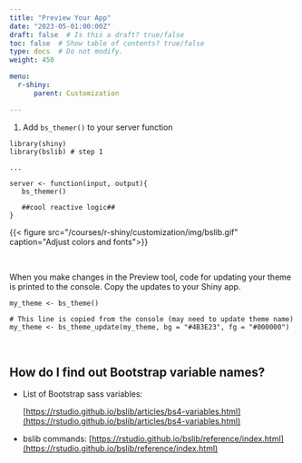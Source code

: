 ```yaml
---
title: "Preview Your App"
date: "2023-05-01:00:00Z"
draft: false  # Is this a draft? true/false
toc: false  # Show table of contents? true/false
type: docs  # Do not modify.
weight: 450

menu:
  r-shiny:
      parent: Customization

---
```


1. Add `bs_themer()` to your server function

```
library(shiny)
library(bslib) # step 1

...

server <- function(input, output){
   bs_themer()
   
   ##cool reactive logic##
}

```

{{< figure src="/courses/r-shiny/customization/img/bslib.gif" caption="Adjust colors and fonts">}}

<br>

When you make changes in the Preview tool, code for updating your theme is printed to the console. Copy the updates to your Shiny app.

```
my_theme <- bs_theme()

# This line is copied from the console (may need to update theme name)             
my_theme <- bs_theme_update(my_theme, bg = "#4B3E23", fg = "#000000")

```

<br>

## How do I find out Bootstrap variable names?

- List of Bootstrap sass variables:

    [https://rstudio.github.io/bslib/articles/bs4-variables.html](https://rstudio.github.io/bslib/articles/bs4-variables.html)

- bslib commands:
    [https://rstudio.github.io/bslib/reference/index.html](https://rstudio.github.io/bslib/reference/index.html)
    
